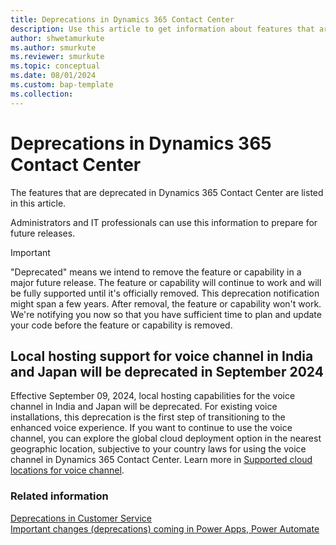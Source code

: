 ```yaml
---
title: Deprecations in Dynamics 365 Contact Center
description: Use this article to get information about features that are deprecated in Dynamics 365 Contact Center.
author: shwetamurkute
ms.author: smurkute
ms.reviewer: smurkute
ms.topic: conceptual
ms.date: 08/01/2024
ms.custom: bap-template
ms.collection:
---
```


# Deprecations in Dynamics 365 Contact Center

The features that are deprecated in Dynamics 365 Contact Center are listed in this article.

Administrators and IT professionals can use this information to prepare for future releases.

> [!IMPORTANT]
> "Deprecated" means we intend to remove the feature or capability in a major future release. The feature or capability will continue to work and will be fully supported until it's officially removed. This deprecation notification might span a few years. After removal, the feature or capability won't work. We're notifying you now so that you have sufficient time to plan and update your code before the feature or capability is removed.

## Local hosting support for voice channel in India and Japan will be deprecated in September 2024

Effective September 09, 2024, local hosting capabilities for the voice channel in India and Japan will be deprecated. For existing voice installations, this deprecation is the first step of transitioning to the enhanced voice experience. If you want to continue to use the voice channel, you can explore the global cloud deployment option in the nearest geographic location, subjective to your country laws for using the voice channel in Dynamics 365 Contact Center. Learn more in [Supported cloud locations for voice channel](/dynamics365/customer-service/administer/voice-channel-region-availability).

### Related information

[Deprecations in Customer Service](/dynamics365/customer-service/implement/deprecations-customer-service)  
[Important changes (deprecations) coming in Power Apps, Power Automate](/power-platform/important-changes-coming)  